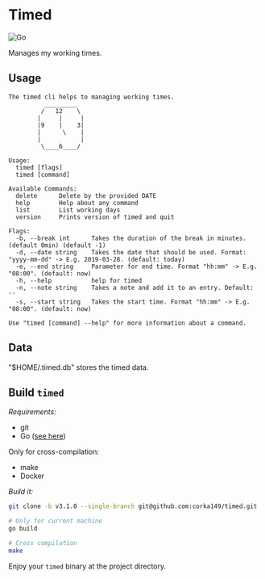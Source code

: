 # Timed

![Go](https://github.com/corka149/timed/workflows/Go/badge.svg)

Manages my working times.

## Usage
```
The timed cli helps to managing working times.
          _________
         /   12    \
        |     |     |
        |9    |    3|
        |      \    |
        |           |
         \____6____/

Usage:
  timed [flags]
  timed [command]

Available Commands:
  delete      Delete by the provided DATE
  help        Help about any command
  list        List working days
  version     Prints version of timed and quit

Flags:
  -b, --break int      Takes the duration of the break in minutes. (default 0min) (default -1)
  -d, --date string    Takes the date that should be used. Format: "yyyy-mm-dd" -> E.g. 2019-03-28. (default: today)
  -e, --end string     Parameter for end time. Format "hh:mm" -> E.g. "08:00". (default: now)
  -h, --help           help for timed
  -n, --note string    Takes a note and add it to an entry. Default: ''
  -s, --start string   Takes the start time. Format "hh:mm" -> E.g. "08:00". (default: now)

Use "timed [command] --help" for more information about a command.

```

## Data
"$HOME/.timed.db" stores the timed data.

## Build `timed`

_Requirements:_

- git
- Go ([see here](https://go.dev/))

Only for cross-compilation:

- make
- Docker

_Build it:_

```sh
git clone -b v3.1.0 --single-branch git@github.com:corka149/timed.git

# Only for current machine
go build

# Cross compilation
make
```

Enjoy your `timed` binary at the project directory.
